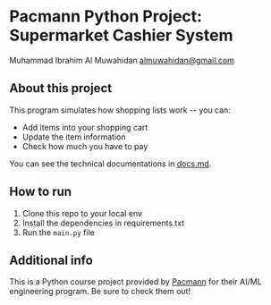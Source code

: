 # Pacmann Python Project: Supermarket Cashier System

Muhammad Ibrahim Al Muwahidan
almuwahidan@gmail.com

## About this project
This program simulates how shopping lists work -- you can:
- Add items into your shopping cart
- Update the item information
- Check how much you have to pay

You can see the technical documentations in [docs.md](https://github.com/almuwahidan/pacmann-supermarket-cashier/blob/main/docs.md).

## How to run
1. Clone this repo to your local env
2. Install the dependencies in requirements.txt
3. Run the `main.py` file

## Additional info
This is a Python course project provided by [Pacmann](https://pacmann.io/) for their AI/ML engineering program. Be sure to check them out!